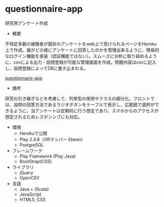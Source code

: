 # questionnaire-app
研究用アンケート作成

* 概要

不特定多数の被験者が既存のアンケートをweb上で受けられるページをHeroku上で作成。誰がどの様にアンケートに回答したのかを管理出来るように、簡易的なログイン機能を実装（認証機能ではない）。スムーズに分析に取り組めるように、csvによる出力・設問登録が可能な管理画面を作成。問題内容はcsvに記入し、設問登録によってDBに書き込まれる。

[questionnaire-app](https://q-you-app.herokuapp.com/)

* 備考

研究の引き継ぎなどを考慮して、列挙型の使用やクラスの細分化。フロントでは、設問の回答方法であるラジオボタンをテーブルで表示し、広範囲で選択ができるように。当アンケートは定期的に行う想定であり、スマホからのアクセスが想定されるためレスポンシブにも対応。

* 環境
  * Herokuで公開
  * Play 2.4.6（ORマッパー Ebean）
  * PostgreSQL
* フレームワーク
  * Play Framework (Play Java)
  * BootStrap(CSS)
* ライブラリ
  * jQuery
  * OpenCSV
* 言語
  * Java + (Scala)
  * JavaScript
  * HTML5, CSS
